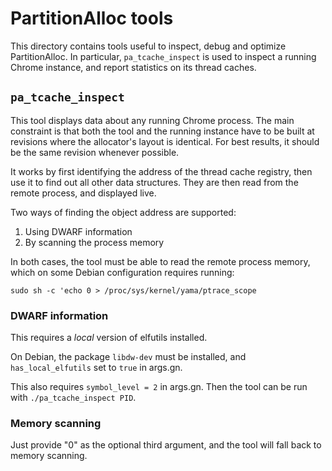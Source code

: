 # PartitionAlloc tools

This directory contains tools useful to inspect, debug and optimize
PartitionAlloc. In particular, `pa_tcache_inspect` is used to inspect a running
Chrome instance, and report statistics on its thread caches.

## `pa_tcache_inspect`

This tool displays data about any running Chrome process. The main constraint is
that both the tool and the running instance have to be built at revisions where
the allocator's layout is identical. For best results, it should be the same
revision whenever possible.

It works by first identifying the address of the thread cache registry, then use
it to find out all other data structures. They are then read from the remote
process, and displayed live.

Two ways of finding the object address are supported:

1. Using DWARF information
2. By scanning the process memory

In both cases, the tool must be able to read the remote process memory, which on
some Debian configuration requires running:

```
sudo sh -c 'echo 0 > /proc/sys/kernel/yama/ptrace_scope
```

### DWARF information

This requires a *local* version of elfutils installed.

On Debian, the package `libdw-dev` must be installed, and `has_local_elfutils`
set to `true` in args.gn.

This also requires `symbol_level = 2` in args.gn. Then the tool can be run with
`./pa_tcache_inspect PID`.

### Memory scanning

Just provide "0" as the optional third argument, and the tool will fall back to
memory scanning.
